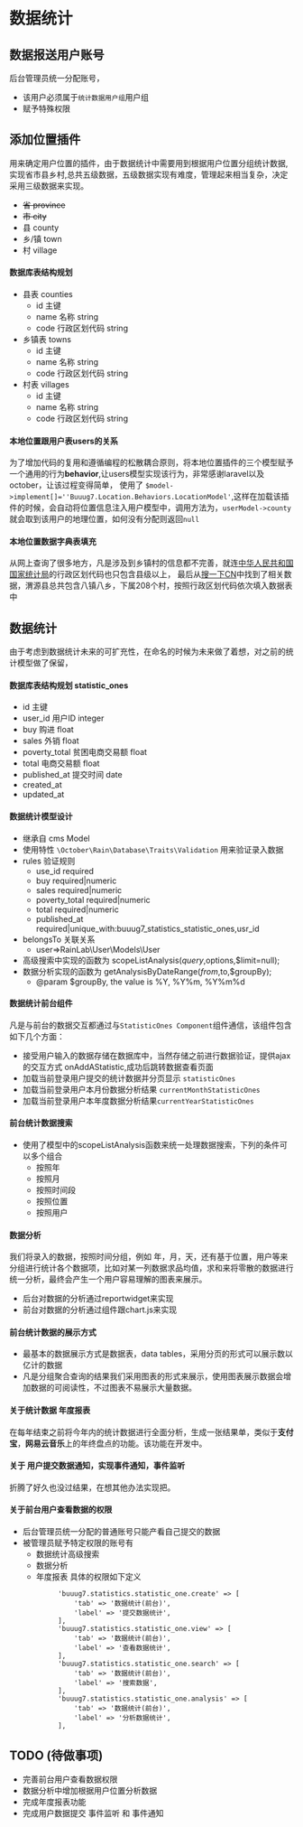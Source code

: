 # 数据统计

## 数据报送用户账号
后台管理员统一分配账号，
+ 该用户必须属于`统计数据用户组`用户组
+ 赋予特殊权限

## 添加位置插件
用来确定用户位置的插件，由于数据统计中需要用到根据用户位置分组统计数据,实现省市县乡村,总共五级数据，五级数据实现有难度，管理起来相当复杂，决定采用三级数据来实现。
+ ~~省 province~~
+ ~~市 city~~
+ 县 county
+ 乡/镇 town
+ 村 village

#### 数据库表结构规划
+ 县表 counties
    - id 主键
    - name 名称 string
    - code 行政区划代码 string
+ 乡镇表 towns
    - id 主键
    - name 名称 string
    - code 行政区划代码 string
+ 村表 villages
    - id 主键
    - name 名称 string
    - code 行政区划代码 string 

#### 本地位置跟用户表users的关系
为了增加代码的复用和遵循编程的松散耦合原则，将本地位置插件的三个模型赋予一个通用的行为**behavior**,让users模型实现该行为，非常感谢laravel以及october，让该过程变得简单，
使用了 `$model->implement[]=''Buuug7.Location.Behaviors.LocationModel'`,这样在加载该插件的时候，会自动将位置信息注入用户模型中，调用方法为，`userModel->county`就会取到该用户的地理位置，如何没有分配则返回`null`

#### 本地位置数据字典表填充
从网上查询了很多地方，凡是涉及到乡镇村的信息都不完善，就连[中华人民共和国国家统计局](http://www.stats.gov.cn/tjsj/tjbz/xzqhdm/)的行政区划代码也只包含县级以上，
最后从[搜一下CN](http://www.syxcn.com/)中找到了相关数据，渭源县总共包含八镇八乡，下属208个村，按照行政区划代码依次填入数据表中

## 数据统计
由于考虑到数据统计未来的可扩充性，在命名的时候为未来做了着想，对之前的统计模型做了保留，

#### 数据库表结构规划 statistic_ones
+ id 主键
+ user_id 用户ID integer
+ buy 购进 float
+ sales 外销 float
+ poverty_total 贫困电商交易额 float
+ total 电商交易额 float
+ published_at 提交时间 date
+ created_at
+ updated_at

#### 数据统计模型设计
+ 继承自 cms Model
+ 使用特性 `\October\Rain\Database\Traits\Validation` 用来验证录入数据
+ rules 验证规则
    - use_id required
    - buy required|numeric
    - sales required|numeric
    - poverty_total required|numeric
    - total required|numeric
    - published_at required|unique_with:buuug7_statistics_statistic_ones,usr_id
+ belongsTo 关联关系
    - user=>RainLab\User\Models\User 
+ 高级搜索中实现的函数为 scopeListAnalysis($query,$options,$limit=null); 
+ 数据分析实现的函数为 getAnalysisByDateRange($from,$to,$groupBy);
    - @param $groupBy, the value is  %Y, %Y%m, %Y%m%d

#### 数据统计前台组件
凡是与前台的数据交互都通过与`StatisticOnes Component`组件通信，该组件包含如下几个方面：
+ 接受用户输入的数据存储在数据库中，当然存储之前进行数据验证，提供ajax的交互方式 onAddAStatistic,成功后跳转数据查看页面
+ 加载当前登录用户提交的统计数据并分页显示 `statisticOnes`
+ 加载当前登录用户本月份数据分析结果 `currentMonthStatisticOnes`
+ 加载当前登录用户本年度数据分析结果`currentYearStatisticOnes`

#### 前台统计数据搜索
+ 使用了模型中的scopeListAnalysis函数来统一处理数据搜索，下列的条件可以多个组合
    - 按照年
    - 按照月
    - 按照时间段
    - 按照位置
    - 按照用户

#### 数据分析
我们将录入的数据，按照时间分组，例如 年，月，天，还有基于位置，用户等来分组进行统计各个数据项，比如对某一列数据求品均值，求和来将零散的数据进行统一分析，最终会产生一个用户容易理解的图表来展示。
+ 后台对数据的分析通过reportwidget来实现
+ 前台对数据的分析通过组件跟chart.js来实现
    
#### 前台统计数据的展示方式
+ 最基本的数据展示方式是数据表，data tables，采用分页的形式可以展示数以亿计的数据
+ 凡是分组聚合查询的结果我们采用图表的形式来展示，使用图表展示数据会增加数据的可阅读性，不过图表不易展示大量数据。

#### 关于统计数据 年度报表
在每年结束之前将今年内的统计数据进行全面分析，生成一张结果单，类似于**支付宝**，**网易云音乐**上的年终盘点的功能。该功能在开发中。

#### 关于 用户提交数据通知，实现事件通知，事件监听
折腾了好久也没过结果，在想其他办法实现把。

#### 关于前台用户查看数据的权限
+ 后台管理员统一分配的普通账号只能产看自己提交的数据
+ 被管理员赋予特定权限的账号有
    + 数据统计高级搜索
    + 数据分析
    + 年度报表
具体的权限如下定义    
```
            'buuug7.statistics.statistic_one.create' => [
                'tab' => '数据统计(前台)',
                'label' => '提交数据统计',
            ],
            'buuug7.statistics.statistic_one.view' => [
                'tab' => '数据统计(前台)',
                'label' => '查看数据统计',
            ],
            'buuug7.statistics.statistic_one.search' => [
                'tab' => '数据统计(前台)',
                'label' => '搜索数据',
            ],
            'buuug7.statistics.statistic_one.analysis' => [
                'tab' => '数据统计(前台)',
                'label' => '分析数据统计',
            ],
```    

## TODO (待做事项)
+ 完善前台用户查看数据权限
+ 数据分析中增加根据用户位置分析数据
+ 完成年度报表功能
+ 完成用户数据提交 事件监听 和 事件通知